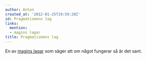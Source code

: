 ```yaml
---
author: Anton
created_at: '2012-01-25T19:59:20Z'
id: Pragmatismens lag
links:
  mention:
  - magins lagar
title: Pragmatismens lag
---
```


En av [magins lagar] som säger att om något fungerar så är det sant.

  [magins lagar]: magins_lagar
